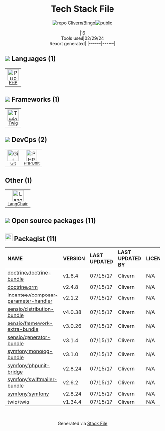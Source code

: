 <!--
&lt;--- Readme.md Snippet without images Start ---&gt;
## Tech Stack
Clivern/Bingo is built on the following main stack:

- [PHP](http://www.php.net/) – Languages
- [Twig](https://twig.symfony.com/) – Frameworks (Full Stack)
- [PHPUnit](https://phpunit.de/) – Testing Frameworks
- [LangChain](https://github.com/hwchase17/langchain) – Large Language Model Tools

Full tech stack [here](/techstack.md)

&lt;--- Readme.md Snippet without images End ---&gt;

&lt;--- Readme.md Snippet with images Start ---&gt;
## Tech Stack
Clivern/Bingo is built on the following main stack:

- <img width='25' height='25' src='https://img.stackshare.io/service/991/hwUcGZ41_400x400.jpg' alt='PHP'/> [PHP](http://www.php.net/) – Languages
- <img width='25' height='25' src='https://img.stackshare.io/service/1642/default_3debd3a9a6d757c011130c7a9626e7c3bd8be945.png' alt='Twig'/> [Twig](https://twig.symfony.com/) – Frameworks (Full Stack)
- <img width='25' height='25' src='https://img.stackshare.io/service/1616/1_WsEnddd5Y4EgEHsT054kUQ.jpeg' alt='PHPUnit'/> [PHPUnit](https://phpunit.de/) – Testing Frameworks
- <img width='25' height='25' src='https://img.stackshare.io/service/48790/default_5b6c6b73f1ff3775c85d2a1ba954cb87e30cbf13.jpg' alt='LangChain'/> [LangChain](https://github.com/hwchase17/langchain) – Large Language Model Tools

Full tech stack [here](/techstack.md)

&lt;--- Readme.md Snippet with images End ---&gt;
-->
<div align="center">

# Tech Stack File
![](https://img.stackshare.io/repo.svg "repo") [Clivern/Bingo](https://github.com/Clivern/Bingo)![](https://img.stackshare.io/public_badge.svg "public")
<br/><br/>
|16<br/>Tools used|02/29/24 <br/>Report generated|
|------|------|
</div>

## <img src='https://img.stackshare.io/languages.svg'/> Languages (1)
<table><tr>
  <td align='center'>
  <img width='36' height='36' src='https://img.stackshare.io/service/991/hwUcGZ41_400x400.jpg' alt='PHP'>
  <br>
  <sub><a href="http://www.php.net/">PHP</a></sub>
  <br>
  <sub></sub>
</td>

</tr>
</table>

## <img src='https://img.stackshare.io/frameworks.svg'/> Frameworks (1)
<table><tr>
  <td align='center'>
  <img width='36' height='36' src='https://img.stackshare.io/service/1642/default_3debd3a9a6d757c011130c7a9626e7c3bd8be945.png' alt='Twig'>
  <br>
  <sub><a href="https://twig.symfony.com/">Twig</a></sub>
  <br>
  <sub></sub>
</td>

</tr>
</table>

## <img src='https://img.stackshare.io/devops.svg'/> DevOps (2)
<table><tr>
  <td align='center'>
  <img width='36' height='36' src='https://img.stackshare.io/service/1046/git.png' alt='Git'>
  <br>
  <sub><a href="http://git-scm.com/">Git</a></sub>
  <br>
  <sub></sub>
</td>

<td align='center'>
  <img width='36' height='36' src='https://img.stackshare.io/service/1616/1_WsEnddd5Y4EgEHsT054kUQ.jpeg' alt='PHPUnit'>
  <br>
  <sub><a href="https://phpunit.de/">PHPUnit</a></sub>
  <br>
  <sub></sub>
</td>

</tr>
</table>

## Other (1)
<table><tr>
  <td align='center'>
  <img width='36' height='36' src='https://img.stackshare.io/service/48790/default_5b6c6b73f1ff3775c85d2a1ba954cb87e30cbf13.jpg' alt='LangChain'>
  <br>
  <sub><a href="https://github.com/hwchase17/langchain">LangChain</a></sub>
  <br>
  <sub></sub>
</td>

</tr>
</table>


## <img src='https://img.stackshare.io/group.svg' /> Open source packages (11)</h2>

## <img width='24' height='24' src='https://img.stackshare.io/package_manager/1778/default_90cb8b66e85ae5b95928b10bb076ab6a27c7e151.png'/> Packagist (11)

|NAME|VERSION|LAST UPDATED|LAST UPDATED BY|LICENSE|VULNERABILITIES|
|:------|:------|:------|:------|:------|:------|
|[doctrine/doctrine-bundle](https://packagist.org/doctrine/doctrine-bundle)|v1.6.4|07/15/17|Clivern |N/A|N/A|
|[doctrine/orm](https://packagist.org/doctrine/orm)|v2.4.8|07/15/17|Clivern |N/A|N/A|
|[incenteev/composer-parameter-handler](https://packagist.org/incenteev/composer-parameter-handler)|v2.1.2|07/15/17|Clivern |N/A|N/A|
|[sensio/distribution-bundle](https://packagist.org/sensio/distribution-bundle)|v4.0.38|07/15/17|Clivern |N/A|N/A|
|[sensio/framework-extra-bundle](https://packagist.org/sensio/framework-extra-bundle)|v3.0.26|07/15/17|Clivern |N/A|N/A|
|[sensio/generator-bundle](https://packagist.org/sensio/generator-bundle)|v3.1.4|07/15/17|Clivern |N/A|N/A|
|[symfony/monolog-bundle](https://packagist.org/symfony/monolog-bundle)|v3.1.0|07/15/17|Clivern |N/A|N/A|
|[symfony/phpunit-bridge](https://packagist.org/symfony/phpunit-bridge)|v2.8.24|07/15/17|Clivern |N/A|N/A|
|[symfony/swiftmailer-bundle](https://packagist.org/symfony/swiftmailer-bundle)|v2.6.2|07/15/17|Clivern |N/A|N/A|
|[symfony/symfony](https://packagist.org/symfony/symfony)|v2.8.24|07/15/17|Clivern |N/A|N/A|
|[twig/twig](https://packagist.org/twig/twig)|v1.34.4|07/15/17|Clivern |N/A|N/A|

<br/>
<div align='center'>

Generated via [Stack File](https://github.com/marketplace/stack-file)
